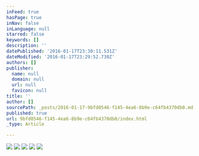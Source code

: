 ```yaml
---
inFeed: true
hasPage: true
inNav: false
inLanguage: null
starred: false
keywords: []
description: ''
datePublished: '2016-01-17T23:30:11.531Z'
dateModified: '2016-01-17T23:29:52.730Z'
authors: []
publisher:
  name: null
  domain: null
  url: null
  favicon: null
title: ''
author: []
sourcePath: _posts/2016-01-17-9bfd0546-f145-4ea6-8b9e-c64fb4370db0.md
published: true
url: 9bfd0546-f145-4ea6-8b9e-c64fb4370db0/index.html
_type: Article

---
```

![](https://the-grid-user-content.s3-us-west-2.amazonaws.com/e515d67e-434c-43e9-afc6-bb8ed882abcd.jpg)
![](https://the-grid-user-content.s3-us-west-2.amazonaws.com/316ac7c3-8b6a-4670-b32a-8e378137dc5e.jpg)
![](https://the-grid-user-content.s3-us-west-2.amazonaws.com/1b85b8ce-25c3-4ab7-be71-5b6549be9e1b.jpg)
![](https://the-grid-user-content.s3-us-west-2.amazonaws.com/39dd5b3d-d6b0-4969-addc-1b649fa5cebc.jpg)
![](https://the-grid-user-content.s3-us-west-2.amazonaws.com/fbc98989-3103-46dd-957e-8ed68a6ebdf5.jpg)